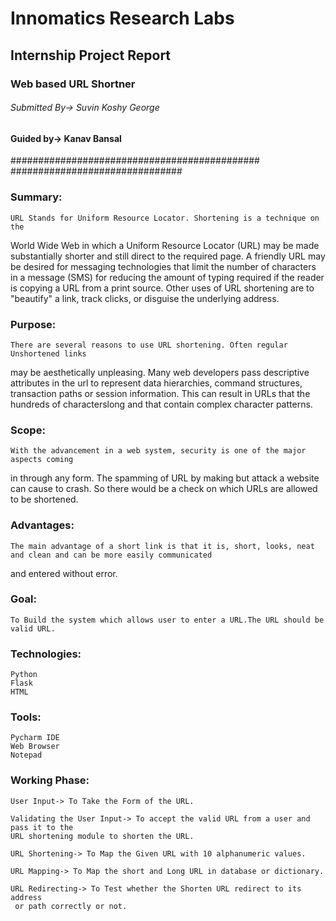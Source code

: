 # Innomatics Research Labs
## Internship Project Report

### Web based URL Shortner

###### Submitted By-> Suvin Koshy George

#### Guided by-> Kanav Bansal

############################################# ###############################

### Summary:
	
	URL Stands for Uniform Resource Locator. Shortening is a technique on the 
 World Wide Web in which a Uniform Resource Locator (URL) may be made substantially shorter and still
 direct to the required page. A friendly URL may be desired for messaging technologies that limit the number of 
 characters in a message (SMS) for reducing the amount of typing required if the reader is 
 copying a URL from a print source.
	Other uses of URL shortening are to "beautify" a link, track clicks, or disguise 
 the underlying address.


### Purpose:
	There are several reasons to use URL shortening. Often regular Unshortened links
 may be aesthetically unpleasing. Many web developers pass descriptive attributes
 in the url to represent data hierarchies, command structures, transaction paths or session information.
 This can result in URLs that the hundreds of characterslong and that contain complex 
 character patterns.

### Scope:
	With the advancement in a web system, security is one of the major aspects coming
 in through any form. The spamming of URL by making but attack a website can cause to crash. So there would 
 be a check on which URLs are allowed to be shortened.

### Advantages:
 	The main advantage of a short link is that it is, short, looks, neat and clean and can be more easily communicated
 and entered without error.

### Goal:
	To Build the system which allows user to enter a URL.The URL should be valid URL.

### Technologies:
	Python
	Flask
	HTML
	
### Tools:
	Pycharm IDE
	Web Browser
	Notepad

### Working Phase:
	User Input-> To Take the Form of the URL.

	Validating the User Input-> To accept the valid URL from a user and pass it to the 
	URL shortening module to shorten the URL.

	URL Shortening-> To Map the Given URL with 10 alphanumeric values.

	URL Mapping-> To Map the short and Long URL in database or dictionary.

	URL Redirecting-> To Test whether the Shorten URL redirect to its address
	 or path correctly or not.


